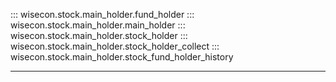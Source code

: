 ::: wisecon.stock.main_holder.fund_holder
::: wisecon.stock.main_holder.main_holder
::: wisecon.stock.main_holder.stock_holder
::: wisecon.stock.main_holder.stock_holder_collect
::: wisecon.stock.main_holder.stock_fund_holder_history

-----
